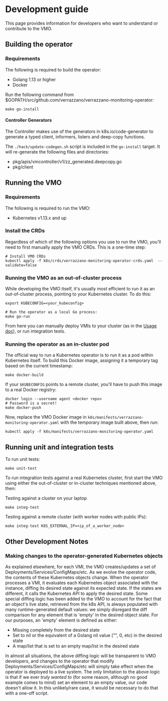 # Development guide

This page provides information for developers who want to understand or contribute to the VMO.

## Building the operator

### Requirements

The following is required to build the operator:
* Golang 1.13 or higher
* Docker

Run the following command from $GOPATH/src/github.com/verrazzano/verrazzano-monitoring-operator:

```
make go-install
```

#### Controller Generators

The Controller makes use of the generators in k8s.io/code-generator to generate a typed client, informers, listers and deep-copy functions.

The `./hack/update-codegen.sh` script is included in the `go-install` target. It will re-generate the following files and directories:
- pkg/apis/vmcontroller/v1/zz_generated.deepcopy.go
- pkg/client

## Running the VMO

### Requirements

The following is required to run the VMO:
* Kubernetes v1.13.x and up

### Install the CRDs

Regardless of which of the following options you use to run the VMO, you'll need to first manually apply
the VMO CRDs.  This is a one-time step:

```
# Install VMO CRDs
kubectl apply -f k8s/crds/verrazzano-monitoring-operator-crds.yaml  --validate=false
```

### Running the VMO as an out-of-cluster process

While developing the VMO itself, it's usually most efficient to run it as an out-of-cluster
process, pointing to your Kubernetes cluster.  To do this:

```
export KUBECONFIG=<your_kubeconfig>

# Run the operator as a local Go process:
make go-run
```

From here you can manually deploy VMIs to your cluster (as in the [Usage doc](usage.md)), or run integration tests.

### Running the operator as an in-cluster pod

The official way to run a Kubernetes operator is to run it as a pod within Kubernetes itself.  To build this
Docker image, assigning it a temporary tag based on the current timestamp:

```
make docker-build
```

If your `$KUBECONFIG` points to a remote cluster, you'll have to push this image to a real Docker registry:

```
docker login --username agent <docker repo>
# Password is a secret!
make docker-push
```

Now, replace the VMO Docker image in `k8s/manifests/verrazzano-monitoring-operator.yaml` with the temporary image built
above, then run: 

```
kubectl apply -f k8s/manifests/verrazzano-monitoring-operator.yaml
```

## Running unit and integration tests

To run unit tests:

```
make unit-test
```

To run integration tests against a real Kubernetes cluster, first start the VMO using either the
out-of-cluster or in-cluster techniques mentioned above, then:

Testing against a cluster on your laptop

```
make integ-test
```

Testing against a remote cluster (with worker nodes with public IPs):
```
make integ-test K8S_EXTERNAL_IP=<ip_of_a_worker_node>
```

## Other Development Notes

### Making changes to the operator-generated Kubernetes objects

As explained elsewhere, for each VMI, the VMO creates/updates a set of Deployments/Services/ConfigMaps/etc.
As we evolve the operator code, the contents of these Kubernetes objects change.  When the operator processes a VMI,
it evaluates each Kubernetes object associated with the instance, diffing its desired state against its expected
state.  If the states are different, it calls the Kubernetes API to apply the desired state.  Some special diffing logic
has been added to the VMO to account for the fact that an object's live state, retrieved from the k8s API,
is always populated with many runtime-generated default values: we simply disregard the diff comparison for any element
that is 'empty' in the desired object state.  For our purposes, an 'empty' element is defined as either:
- Missing completely from the desired state
- Set to nil or the equivalent of a Golang nil value ("", 0, etc) in the desired state
- A map/list that is set to an empty map/list in the desired state

In almost all situations, the above diffing logic will be transparent to VMO developers, and changes to the
operator that modify Deployments/Services/ConfigMaps/etc will simply take effect when the operator is deployed
to a live system.  The only limitation to the above logic is that if we ever _truly wanted to_ (for some reason, although no
good example comes to mind) set an element to an empty value, our code doesn't allow it.  In this unlikely/rare case, it would
be necessary to do that with a one-off script.
